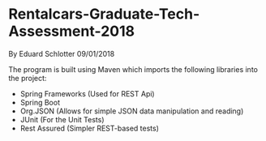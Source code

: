 # Rentalcars-Graduate-Tech-Assessment-2018
By Eduard Schlotter
09/01/2018

The program is built using Maven which imports the following libraries into the project:
- Spring Frameworks (Used for REST Api)
- Spring Boot
- Org.JSON (Allows for simple JSON data manipulation and reading)
- JUnit (For the Unit Tests)
- Rest Assured (Simpler REST-based tests)
